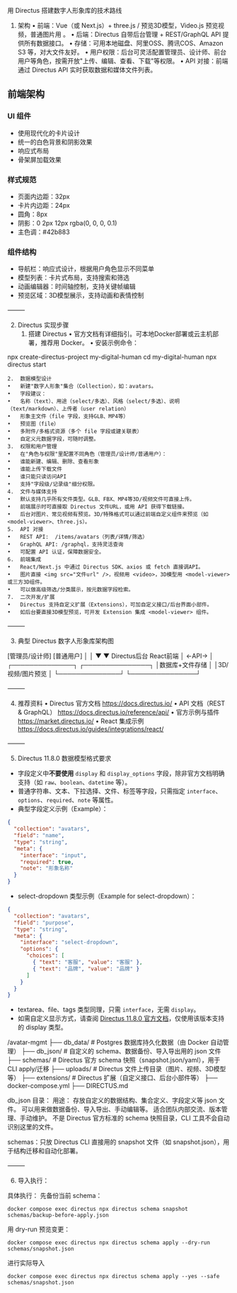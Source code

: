 用 Directus 搭建数字人形象库的技术路线

1. 架构
	•	前端：Vue（或 Next.js）+ three.js / <model-viewer> 预览3D模型，Video.js 预览视频，普通图片用 <img>。
	•	后端：Directus 自带后台管理 + REST/GraphQL API 提供所有数据接口。
	•	存储：可用本地磁盘、阿里OSS、腾讯COS、Amazon S3 等，对大文件友好。
	•	用户权限：后台可灵活配置管理员、设计师、前台用户等角色，按需开放"上传、编辑、查看、下载"等权限。
	•	API 对接：前端通过 Directus API 实时获取数据和媒体文件列表。

## 前端架构

### UI 组件
- 使用现代化的卡片设计
- 统一的白色背景和阴影效果
- 响应式布局
- 骨架屏加载效果

### 样式规范
- 页面内边距：32px
- 卡片内边距：24px
- 圆角：8px
- 阴影：0 2px 12px rgba(0, 0, 0, 0.1)
- 主色调：#42b883

### 组件结构
- 导航栏：响应式设计，根据用户角色显示不同菜单
- 模型列表：卡片式布局，支持搜索和筛选
- 动画编辑器：时间轴控制，支持关键帧编辑
- 预览区域：3D模型展示，支持动画和表情控制

⸻

2. Directus 实现步骤
	1.	搭建 Directus
	•	官方文档有详细指引。可本地Docker部署或云主机部署，推荐用 Docker。
	•	安装示例命令：

npx create-directus-project my-digital-human
cd my-digital-human
npx directus start


	2.	数据模型设计
	•	新建"数字人形象"集合（Collection），如：avatars。
	•	字段建议：
	•	名称（text）、用途（select/多选）、风格（select/多选）、说明（text/markdown）、上传者（user relation）
	•	形象主文件（file 字段，支持GLB、MP4等）
	•	预览图（file）
	•	多附件/多格式资源（多个 file 字段或建关联表）
	•	自定义元数据字段，可随时调整。
	3.	权限和用户管理
	•	在"角色与权限"里配置不同角色（管理员/设计师/普通用户）：
	•	谁能新建、编辑、删除、查看形象
	•	谁能上传下载文件
	•	谁只能只读访问API
	•	支持"字段级/记录级"细分权限。
	4.	文件与媒体支持
	•	默认支持几乎所有文件类型。GLB、FBX、MP4等3D/视频文件可直接上传。
	•	前端展示时可直接取 Directus 文件URL，或用 API 获得下载链接。
	•	后台对图片、常见视频有预览。3D/特殊格式可以通过前端自定义组件来预览（如 <model-viewer>、three.js）。
	5.	API 对接
	•	REST API:  /items/avatars（列表/详情/筛选）
	•	GraphQL API: /graphql，支持灵活查询
	•	可配置 API 认证，保障数据安全。
	6.	前端集成
	•	React/Next.js 中通过 Directus SDK、axios 或 fetch 直接调API。
	•	图片直接 <img src="文件url" />，视频用 <video>，3D模型用 <model-viewer> 或三方3D组件。
	•	可以做高级筛选/分类展示，按元数据字段检索。
	7.	二次开发/扩展
	•	Directus 支持自定义扩展（Extensions），可加自定义接口/后台界面小部件。
	•	如后台要直接3D模型预览，可开发 Extension 集成 <model-viewer> 组件。

⸻

3. 典型 Directus 数字人形象库架构图

[管理员/设计师]        [普通用户]
      │                    │
      ▼                    ▼
   Directus后台         React前端
      │         ←API→       │
 ┌──────────────┐          ┌───────────────┐
 │数据库+文件存储 │          │3D/视频/图片预览 │
 └──────────────┘          └───────────────┘


⸻

4. 推荐资料
	•	Directus 官方文档
https://docs.directus.io/
	•	API 文档（REST & GraphQL）
https://docs.directus.io/reference/api/
	•	官方示例与插件
https://market.directus.io/
	•	React 集成示例
https://docs.directus.io/guides/integrations/react/


⸻

5. Directus 11.8.0 数据模型格式要求  

- 字段定义中**不要使用** `display` 和 `display_options` 字段，除非官方文档明确支持（如 `raw`、`boolean`、`datetime` 等）。
- 普通字符串、文本、下拉选择、文件、标签等字段，只需指定 `interface`、`options`、`required`、`note` 等属性。
- 典型字段定义示例（Example）：

```json
{
  "collection": "avatars",
  "field": "name",
  "type": "string",
  "meta": {
    "interface": "input",
    "required": true,
    "note": "形象名称"
  }
}
```

- select-dropdown 类型示例（Example for select-dropdown）：

```json
{
  "collection": "avatars",
  "field": "purpose",
  "type": "string",
  "meta": {
    "interface": "select-dropdown",
    "options": {
      "choices": [
        { "text": "客服", "value": "客服" },
        { "text": "品牌", "value": "品牌" }
      ]
    }
  }
}
```

- textarea、file、tags 类型同理，只需 `interface`，无需 `display`。
- 如需自定义显示方式，请查阅 [Directus 11.8.0 官方文档](https://docs.directus.io/reference/displays/)，仅使用该版本支持的 display 类型。

/avatar-mgmt
  ├── db_data/         # Postgres 数据库持久化数据（由 Docker 自动管理）
  ├── db_json/         # 自定义的 schema、数据备份、导入导出用的 json 文件
  ├── schemas/         # Directus 官方 schema 快照（snapshot.json/yaml），用于 CLI apply/迁移
  ├── uploads/         # Directus 文件上传目录（图片、视频、3D模型等）
  ├── extensions/      # Directus 扩展（自定义接口、后台小部件等）
  ├── docker-compose.yml
  ├── DIRECTUS.md



db_json 目录：
	用途：
	存放自定义的数据结构、集合定义、字段定义等 json 文件。
	可以用来做数据备份、导入导出、手动编辑等。
	适合团队内部交流、版本管理、手动维护。
	不是 Directus 官方标准的 schema 快照目录，CLI 工具不会自动识别这里的文件。


schemas：只放 Directus CLI 直接用的 snapshot 文件（如 snapshot.json），用于结构迁移和自动化部署。


⸻

6. 导入执行：


具体执行：
先备份当前 schema：
```
docker compose exec directus npx directus schema snapshot schemas/backup-before-apply.json
```

用 dry-run 预览变更：
```
docker compose exec directus npx directus schema apply --dry-run schemas/snapshot.json
```
进行实际导入
```
docker compose exec directus npx directus schema apply --yes --safe schemas/snapshot.json
```
